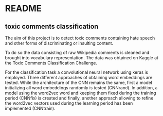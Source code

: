# README
## toxic comments classification


The aim of this project is to detect toxic comments containing hate speech and other forms of discriminating or insulting content.

To do so the data consisting of raw Wikipedia comments is cleaned and brought into vocabulary representation. The data was obtained on Kaggle at the Toxic Comments Classification Challenge.

For the classification task a convolutional neural network using keras is employed. Three different approaches of obtaining word embeddings are tested. While the architecture of the CNN remains the same, first a model initializing all word embeddings randomly is tested (CNNrand). In addition, a model using the word2vec word and keeping them fixed during the training period (CNNfix) is created and finally, another approach allowing to refine the word2vec vectors used during the learning period has been implemented (CNNtrain).

